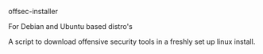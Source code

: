 offsec-installer

For Debian and Ubuntu based distro's

A script to download offensive security tools in a freshly set up
linux install.
